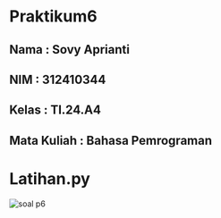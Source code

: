 # Praktikum6
## Nama : Sovy Aprianti
## NIM : 312410344
## Kelas : TI.24.A4
## Mata Kuliah : Bahasa Pemrograman 

# Latihan.py

![soal p6](https://github.com/user-attachments/assets/0b6eb638-1bfb-4078-b8e2-6590129eccec)





